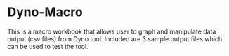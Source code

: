 # Dyno-Macro

This is a macro workbook that allows user to graph and manipulate data output (csv files) from Dyno tool.
Included are 3 sample output files which can be used to test the tool. 
